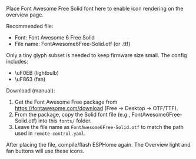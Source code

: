Place Font Awesome Free Solid font here to enable icon rendering on the overview page.

Recommended file:

- Font: Font Awesome 6 Free Solid
- File name: FontAwesome6Free-Solid.otf (or .ttf)

Only a tiny glyph subset is needed to keep firmware size small. The config includes:

- \uF0EB  (lightbulb)
- \uF863  (fan)

Download (manual):

1) Get the Font Awesome Free package from https://fontawesome.com/download (Free → Desktop → OTF/TTF).
2) From the package, copy the Solid font file (e.g., FontAwesome6Free-Solid.otf) into this `fonts/` folder.
3) Leave the file name as `FontAwesome6Free-Solid.otf` to match the path used in `remote-control.yaml`.

After placing the file, compile/flash ESPHome again. The Overview light and fan buttons will use these icons.
